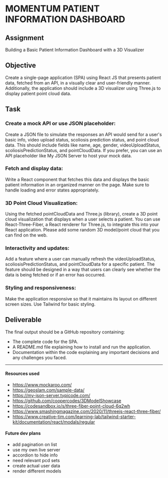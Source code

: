 # MOMENTUM PATIENT INFORMATION DASHBOARD

## Assignment

Building a Basic Patient Information Dashboard with a 3D Visualizer

## Objective

Create a single-page application (SPA) using React JS that presents patient data, fetched from an API, in a visually clear and user-friendly manner. Additionally, the application should include a 3D visualizer using Three.js to display patient point cloud data.

## Task

### Create a mock API or use JSON placeholder:

Create a JSON file to simulate the responses an API would send for a user's basic info, video upload status, scoliosis prediction status, and point cloud data. This should include fields like name, age, gender, videoUploadStatus, scoliosisPredictionStatus, and pointCloudData. If you prefer, you can use an API placeholder like My JSON Server to host your mock data.

### Fetch and display data:

Write a React component that fetches this data and displays the basic patient information in an organized manner on the page. Make sure to handle loading and error states appropriately.

### 3D Point Cloud Visualization:

Using the fetched pointCloudData and Three.js (library), create a 3D point cloud visualization that displays when a user selects a patient. You can use React-Three-Fiber, a React renderer for Three.js, to integrate this into your React application. Please add some random 3D model/point cloud that you can find on the web.

### Interactivity and updates:

Add a feature where a user can manually refresh the videoUploadStatus, scoliosisPredictionStatus, and pointCloudData for a specific patient. The feature should be designed in a way that users can clearly see whether the data is being fetched or if an error has occurred.

### Styling and responsiveness:

Make the application responsive so that it maintains its layout on different screen sizes. Use Tailwind for basic styling.

## Deliverable

The final output should be a GitHub repository containing:

- The complete code for the SPA.
- A README.md file explaining how to install and run the application.
- Documentation within the code explaining any important decisions and any challenges you faced.

---

#### Resources used

- https://www.mockaroo.com/
- https://geoslam.com/sample-data/
- https://my-json-server.typicode.com/
- https://github.com/coopercodes/3DModelShowcase
- https://codesandbox.io/s/three-fiber-point-cloud-6q2wh
- https://www.smashingmagazine.com/2020/11/threejs-react-three-fiber/
- https://www.creative-tim.com/learning-lab/tailwind-starter-kit/documentation/react/modals/regular

#### Future dev plans

- add pagination on list
- use my own live server
- accordion to hide info
- need relevant pcd sets
- create actual user data
- render different models
